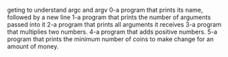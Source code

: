 geting to understand argc and argv 
0-a program that prints its name, followed by a new line
1-a program that prints the number of arguments passed into it
2-a program that prints all arguments it receives
3-a program that multiplies two numbers.
4-a program that adds positive numbers.
5-a program that prints the minimum number of coins to make change for an amount of money.
